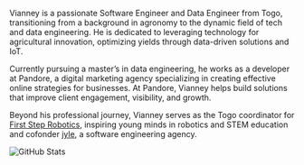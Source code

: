 Vianney is a passionate Software Engineer and Data Engineer from Togo, transitioning from a background in agronomy to the dynamic field of tech and data engineering. He is dedicated to leveraging technology for agricultural innovation, optimizing yields through data-driven solutions and IoT.

Currently pursuing a master’s in data engineering, he works as a developer at Pandore, a digital marketing agency specializing in creating effective online strategies for businesses. At Pandore, Vianney helps build solutions that improve client engagement, visibility, and growth.

Beyond his professional journey, Vianney serves as the Togo coordinator for [First Step Robotics](https://fsrobotics.co.uk/), inspiring young minds in robotics and STEM education and cofonder [jyle](https://jyle.co.uk/), a software engineering agency.

![GitHub Stats](https://github-readme-stats.vercel.app/api?username=vianneyyovo&show_icons=true&count_private=true&icon_color=#296ECA&title_color=000000&bg_color=E1E1E1&text_color=000000)





